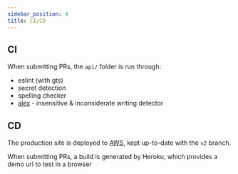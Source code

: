 ```yaml
---
sidebar_position: 4
title: CI/CD
---
```


## CI

When submitting PRs, the `api/` folder is run through:

- eslint (with gts)
- secret detection
- spelling checker
- [alex](https://alexjs.com/) - insensitive & inconsiderate writing detector

## CD

The production site is deployed to [AWS](https://aws.amazon.com), kept up-to-date with the `v2` branch.

When submitting PRs, a build is generated by Heroku, which provides a demo url to test in a browser